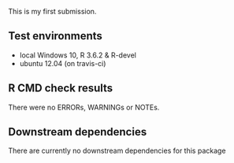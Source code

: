 This is my first submission.

## Test environments
* local Windows 10, R 3.6.2 & R-devel
* ubuntu 12.04 (on travis-ci)

## R CMD check results
There were no ERRORs, WARNINGs or NOTEs. 

## Downstream dependencies
There are currently no downstream dependencies for this package